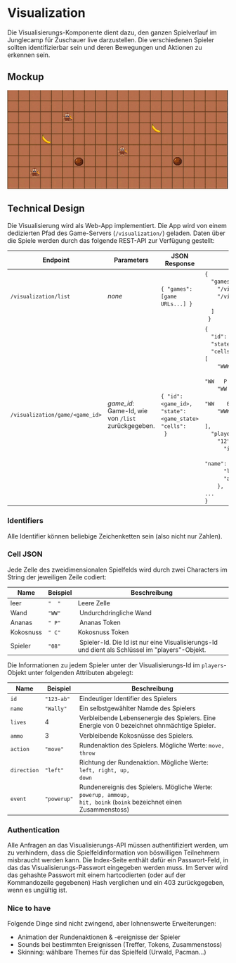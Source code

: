 # Visualization

Die Visualisierungs-Komponente dient dazu, den ganzen Spielverlauf im Junglecamp für Zuschauer live darzustellen. Die verschiedenen Spieler sollten identifizierbar sein und deren Bewegungen und Aktionen zu erkennen sein.

## Mockup

![Mockup](monkeys.jpg)

## Technical Design

Die Visualisierung wird als Web-App implementiert. Die App wird von einem dedizierten Pfad des Game-Servers (`/visualization/`) geladen. Daten über die Spiele werden durch das folgende REST-API zur Verfügung gestellt:

Endpoint | Parameters | JSON Response | Example
-------- | ---------- | ------------- | -------
`/visualization/list` | *none* | `{ "games": [game URLs...] }` | <code>{<br/>  "games": [     "/visualization/game/123",<br/>    "/visualization/game/42" <br/>  ]<br/> }</code>
`/visualization/game/<game_id>` | *game_id*: Game-Id, wie von `/list` zurückgegeben. | <code>{ "id": <game_id>, "state": <game_state> "cells": <array of strings> }</code> | <code>{<br/>  "id": "123",<br/>  "state": "playing",<br/>  "cells": [ <br/>    "WWWWWWWWWWWWWWWWWWWWWWW",<br/>    "WW   P               WW",<br/>    "WW             12    WW",<br/>    "WW    08   C         WW",<br/>    "WWWWWWWWWWWWWWWWWWWWWWW"<br/>  ],<br/>  "players": {<br/>     "12": {<br/>      "id": "123",<br/>      "name": "Wally",<br/>      "lives": 3,<br/>      "ammo": 2<br/>     }, ...<br/>}</code>

### Identifiers
Alle Identifier können beliebige Zeichenketten sein (also nicht nur Zahlen).

### Cell JSON
Jede Zelle des zweidimensionalen Spielfelds wird durch zwei Characters im String der jeweiligen Zeile codiert:

Name | Beispiel | Beschreibung
---- | -------- | ------------
leer | `"  "` | Leere Zelle
Wand | `"WW"` | Undurchdringliche Wand
Ananas | `" P"` | Ananas Token
Kokosnuss | `" C"` | Kokosnuss Token
Spieler | `"08"` | Spieler-Id. Die Id ist nur eine Visualisierungs-Id und dient als Schlüssel im "players"-Objekt.

Die Informationen zu jedem Spieler unter der Visualisierungs-Id im `players`-Objekt unter folgenden Attributen abgelegt:

Name | Beispiel | Beschreibung
---- | -------- | ------------
`id` | `"123-ab"` | Eindeutiger Identifier des Spielers
`name` | `"Wally"` | Ein selbstgewählter Namde des Spielers
`lives` | 4 | Verbleibende Lebensenergie des Spielers. Eine Energie von 0 bezeichnet ohnmächtige Spieler.
`ammo` | 3 | Verbleibende Kokosnüsse des Spielers.
`action`| `"move"` | Rundenaktion des Spielers. Mögliche Werte: <code>move, throw</code>
`direction` | `"left"` | Richtung der Rundenaktion. Mögliche Werte: <code>left, right, up, down</code>
`event` | `"powerup"` | Rundenereignis des Spielers. Mögliche Werte: <code>powerup, ammoup, hit, boink</code> (`boink` bezeichnet einen Zusammenstoss)

### Authentication

Alle Anfragen an das Visualisierungs-API müssen authentifiziert werden, um zu verhindern, dass die Spielfeldinformation von böswilligen Teilnehmern misbraucht werden kann. Die Index-Seite enthält dafür ein Passwort-Feld, in das das Visualisierungs-Passwort eingegeben werden muss. Im Server wird das gehashte Passwort mit einem hartcodierten (oder auf der Kommandozeile gegebenen) Hash verglichen und ein 403 zurückgegeben, wenn es ungültig ist.

### Nice to have

Folgende Dinge sind nicht zwingend, aber lohnenswerte Erweiterungen:
* Animation der Rundenaktionen & -ereignisse der Spieler
* Sounds bei bestimmten Ereignissen (Treffer, Tokens, Zusammenstoss)
* Skinning: wählbare Themes für das Spielfeld (Urwald, Pacman...)
